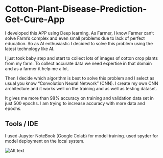 # Cotton-Plant-Disease-Prediction-Get-Cure-App

I developed this APP using Deep learning. As Farmer, I know Farmer can’t solve Farm’s complex and even small problems due to lack of perfect education. So as AI enthusiastic I decided to solve this problem using the latest technology like AI.



I just took baby step and start to collect lots of images of cotton crop plants from my farm. To collect accurate data we need expertise in that domain and as a farmer it help me a lot.

Then I decide which algorithm is best to solve this problem and I select as usual you know “Convolution Neural Network” (CNN). I create my own CNN architecture and it works well on the training and as well as testing dataset.

It gives me more than 98% accuracy on training and validation data set in just 500 epochs. I am trying to increase accuracy with more data and epochs.


## Tools / IDE
I used Jupyter NoteBook (Google Colab) for model training. used spyder for model deployment on the local system.


![Alt text](https://i.imgur.com/32rb2ZP.png "Title")


